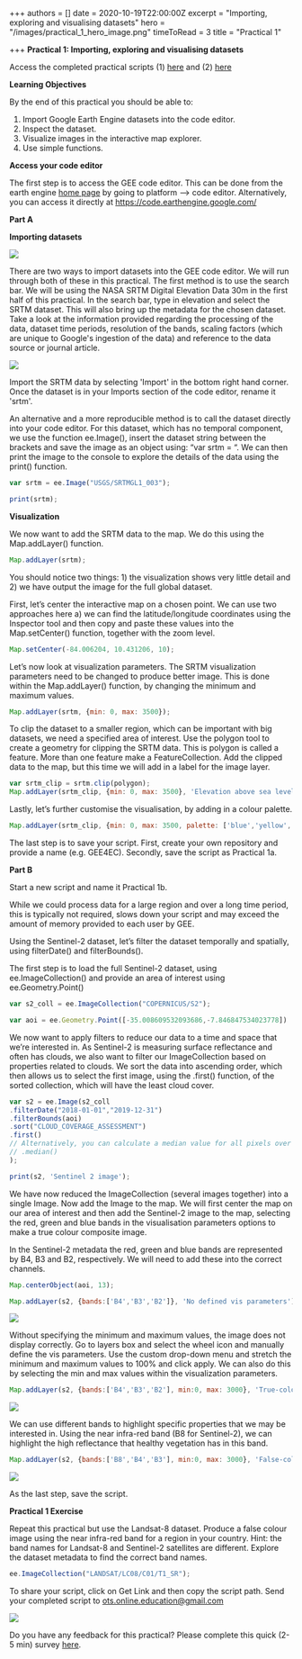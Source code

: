 +++
authors = []
date = 2020-10-19T22:00:00Z
excerpt = "Importing, exploring and visualising datasets"
hero = "/images/practical_1_hero_image.png"
timeToRead = 3
title = "Practical 1"

+++
**Practical 1: Importing, exploring and visualising datasets**

Access the completed practical scripts (1) [here](https://code.earthengine.google.com/?scriptPath=users%2Fjdmwhite%2FOTS-GEE4EC%3APractical_1%2FExploring_images) and (2) [here](https://code.earthengine.google.com/?scriptPath=users%2Fjdmwhite%2FOTS-GEE4EC%3APractical_1%2FVisualising_images)

**Learning Objectives**

By the end of this practical you should be able to:

1. Import Google Earth Engine datasets into the code editor.
2. Inspect the dataset.
3. Visualize images in the interactive map explorer.
4. Use simple functions.

**Access your code editor**

The first step is to access the GEE code editor. This can be done from the earth engine [home page](https://earthengine.google.com/) by going to platform --> code editor. Alternatively, you can access it directly at https://code.earthengine.google.com/

**Part A**

**Importing datasets**

![](/images/practical_1_importing_image.png)

There are two ways to import datasets into the GEE code editor. We will run through both of these in this practical. The first method is to use the search bar. We will be using the NASA SRTM Digital Elevation Data 30m in the first half of this practical. In the search bar, type in elevation and select the SRTM dataset. This will also bring up the metadata for the chosen dataset. Take a look at the information provided regarding the processing of the data, dataset time periods, resolution of the bands, scaling factors (which are unique to Google's ingestion of the data) and reference to the data source or journal article.

![](/images/practical_1_importing_image2.png)

Import the SRTM data by selecting 'Import' in the bottom right hand corner. Once the dataset is in your Imports section of the code editor, rename it 'srtm'.

An alternative and a more reproducible method is to call the dataset directly into your code editor. For this dataset, which has no temporal component, we use the function ee.Image(), insert the dataset string between the brackets and save the image as an object using: “var srtm = “. We can then print the image to the console to explore the details of the data using the print() function.

```js
var srtm = ee.Image("USGS/SRTMGL1_003");

print(srtm);
```

**Visualization**

We now want to add the SRTM data to the map. We do this using the Map.addLayer() function.

```js
Map.addLayer(srtm);
```

You should notice two things: 1) the visualization shows very little detail and 2) we have output the image for the full global dataset.

First, let’s center the interactive map on a chosen point. We can use two approaches here a) we can find the latitude/longitude coordinates using the Inspector tool and then copy and paste these values into the Map.setCenter() function, together with the zoom level.

```js
Map.setCenter(-84.006204, 10.431206, 10);
```

Let’s now look at visualization parameters. The SRTM visualization parameters need to be changed to produce better image. This is done within the Map.addLayer() function, by changing the minimum and maximum values.

```js
Map.addLayer(srtm, {min: 0, max: 3500});
```

To clip the dataset to a smaller region, which can be important with big datasets, we need a specified area of interest. Use the polygon tool to create a geometry for clipping the SRTM data. This is polygon is called a feature. More than one feature make a FeatureCollection. Add the clipped data to the map, but this time we will add in a label for the image layer.

```js
var srtm_clip = srtm.clip(polygon);
Map.addLayer(srtm_clip, {min: 0, max: 3500}, 'Elevation above sea level');
```

Lastly, let’s further customise the visualisation, by adding in a colour palette.

```js
Map.addLayer(srtm_clip, {min: 0, max: 3500, palette: ['blue','yellow','red']},'Elevation above sea level (palette)');
```

The last step is to save your script. First, create your own repository and provide a name (e.g. GEE4EC). Secondly, save the script as Practical 1a.

**Part B**

Start a new script and name it Practical 1b.

While we could process data for a large region and over a long time period, this is typically not required, slows down your script and may exceed the amount of memory provided to each user by GEE.

Using the Sentinel-2 dataset, let’s filter the dataset temporally and spatially, using filterDate() and filterBounds().

The first step is to load the full Sentinel-2 dataset, using ee.ImageCollection() and provide an area of interest using ee.Geometry.Point()

```js
var s2_coll = ee.ImageCollection("COPERNICUS/S2");

var aoi = ee.Geometry.Point([-35.008609532093686,-7.846847534023778])
```

We now want to apply filters to reduce our data to a time and space that we’re interested in. As Sentinel-2 is measuring surface reflectance and often has clouds, we also want to filter our ImageCollection based on properties related to clouds. We sort the data into ascending order, which then allows us to select the first image, using the .first() function, of the sorted collection, which will have the least cloud cover.

```js
var s2 = ee.Image(s2_coll
.filterDate("2018-01-01","2019-12-31")
.filterBounds(aoi)
.sort("CLOUD_COVERAGE_ASSESSMENT")
.first()
// Alternatively, you can calculate a median value for all pixels over the time period
// .median()
);

print(s2, 'Sentinel 2 image');
```

We have now reduced the ImageCollection (several images together) into a single Image. Now add the Image to the map. We will first center the map on our area of interest and then add the Sentinel-2 image to the map, selecting the red, green and blue bands in the visualisation parameters options to make a true colour composite image.

In the Sentinel-2 metadata the red, green and blue bands are represented by B4, B3 and B2, respectively. We will need to add these into the correct channels.

```js
Map.centerObject(aoi, 13);

Map.addLayer(s2, {bands:['B4','B3','B2']}, 'No defined vis parameters');
```

![](/images/practical_1_no_vis.png)

Without specifying the minimum and maximum values, the image does not display correctly. Go to layers box and select the wheel icon and manually define the vis parameters. Use the custom drop-down menu and stretch the minimum and maximum values to 100% and click apply. We can also do this by selecting the min and max values within the visualization parameters.

```js
Map.addLayer(s2, {bands:['B4','B3','B2'], min:0, max: 3000}, 'True-colour');
```

![](/images/practical_1_true.png)

We can use different bands to highlight specific properties that we may be interested in. Using the near infra-red band (B8 for Sentinel-2), we can highlight the high reflectance that healthy vegetation has in this band.

```js
Map.addLayer(s2, {bands:['B8','B4','B3'], min:0, max: 3000}, 'False-colour');
```

![](/images/practical_1_false.png)

As the last step, save the script.

**Practical 1 Exercise**

Repeat this practical but use the Landsat-8 dataset. Produce a false colour image using the near infra-red band for a region in your country. Hint: the band names for Landsat-8 and Sentinel-2 satellites are different. Explore the dataset metadata to find the correct band names.

```js
ee.ImageCollection("LANDSAT/LC08/C01/T1_SR");
```

To share your script, click on Get Link and then copy the script path. Send your completed script to [ots.online.education@gmail.com](mailto:ots.online.education@gmail.com)

![](/images/practical_1_script_path.png)

Do you have any feedback for this practical? Please complete this quick (2-5 min) survey [here](https://forms.gle/hT11ReQpvG2oLDxF7).